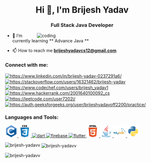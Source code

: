 <h1 align="center">Hi 👋, I'm Brijesh Yadav</h1>
<h3 align="center"> Full Stack Java Developer </h3>
<img align="right" alt="coding" width="400" src="https://cdn.videoplasty.com/animation/chill-coding-programming-lo-fi-animation-stock-animation-21874-1024x576.jpg">

- 🌱 I’m currently learning ** Advance Java **

- 📫 How to reach me **brijeshyadavcs12@gmail.com**

<h3 align="left">Connect with me:</h3>
<p align="left">
<a href="https://www.linkedin.com/in/brijesh-yadav-0237291a6/" target="blank"><img align="center" src="https://raw.githubusercontent.com/rahuldkjain/github-profile-readme-generator/master/src/images/icons/Social/linked-in-alt.svg" alt="https://www.linkedin.com/in/brijesh-yadav-0237291a6/" height="30" width="40" /></a>
<a href="https://stackoverflow.com/users/16321462/brijesh-yadav" target="blank"><img align="center" src="https://raw.githubusercontent.com/rahuldkjain/github-profile-readme-generator/master/src/images/icons/Social/stack-overflow.svg" alt="https://stackoverflow.com/users/16321462/brijesh-yadav" height="30" width="40" /></a>
<a href="https://www.codechef.com/users/brijesh_yadav1" target="blank"><img align="center" src="https://cdn.jsdelivr.net/npm/simple-icons@3.1.0/icons/codechef.svg" alt="https://www.codechef.com/users/brijesh_yadav1" height="30" width="40" /></a>
<a href="https://www.hackerrank.com/2001640100092_cs" target="blank"><img align="center" src="https://raw.githubusercontent.com/rahuldkjain/github-profile-readme-generator/master/src/images/icons/Social/hackerrank.svg" alt="https://www.hackerrank.com/2001640100092_cs" height="30" width="40" /></a>
<a href="https://www.leetcode.com/user7202i/" target="blank"><img align="center" src="https://raw.githubusercontent.com/rahuldkjain/github-profile-readme-generator/master/src/images/icons/Social/leet-code.svg" alt="https://leetcode.com/user7202i/" height="30" width="40" /></a>
<a href="https://auth.geeksforgeeks.org/user/brijeshyadavoff2200/practice/" target="blank"><img align="center" src="https://raw.githubusercontent.com/rahuldkjain/github-profile-readme-generator/master/src/images/icons/Social/geeks-for-geeks.svg" alt="https://auth.geeksforgeeks.org/user/brijeshyadavoff2200/practice/" height="30" width="40" /></a>
</p>

<h3 align="left">Languages and Tools:</h3>
<p align="left"> <a href="https://www.cprogramming.com/" target="_blank" rel="noreferrer"> <img src="https://raw.githubusercontent.com/devicons/devicon/master/icons/c/c-original.svg" alt="c" width="40" height="40"/> </a> <a href="https://www.w3schools.com/css/" target="_blank" rel="noreferrer"> <img src="https://raw.githubusercontent.com/devicons/devicon/master/icons/css3/css3-original-wordmark.svg" alt="css3" width="40" height="40"/> </a> <a href="https://dart.dev" target="_blank" rel="noreferrer"> <img src="https://www.vectorlogo.zone/logos/dartlang/dartlang-icon.svg" alt="dart" width="40" height="40"/> </a> <a href="https://firebase.google.com/" target="_blank" rel="noreferrer"> <img src="https://www.vectorlogo.zone/logos/firebase/firebase-icon.svg" alt="firebase" width="40" height="40"/> </a> <a href="https://flutter.dev" target="_blank" rel="noreferrer"> <img src="https://www.vectorlogo.zone/logos/flutterio/flutterio-icon.svg" alt="flutter" width="40" height="40"/> </a> <a href="https://www.w3.org/html/" target="_blank" rel="noreferrer"> <img src="https://raw.githubusercontent.com/devicons/devicon/master/icons/html5/html5-original-wordmark.svg" alt="html5" width="40" height="40"/> </a> <a href="https://www.java.com" target="_blank" rel="noreferrer"> <img src="https://raw.githubusercontent.com/devicons/devicon/master/icons/java/java-original.svg" alt="java" width="40" height="40"/> </a> <a href="https://www.mysql.com/" target="_blank" rel="noreferrer"> <img src="https://raw.githubusercontent.com/devicons/devicon/master/icons/mysql/mysql-original-wordmark.svg" alt="mysql" width="40" height="40"/> </a> <a href="https://www.python.org" target="_blank" rel="noreferrer"> <img src="https://raw.githubusercontent.com/devicons/devicon/master/icons/python/python-original.svg" alt="python" width="40" height="40"/> </a> </p>

<p><img align="left" src="https://github-readme-stats.vercel.app/api/top-langs?username=brijesh-yadavv&show_icons=true&locale=en&layout=compact" alt="brijesh-yadavv" /></p>

<p>&nbsp;<img align="center" src="https://github-readme-stats.vercel.app/api?username=brijesh-yadavv&show_icons=true&locale=en" alt="brijesh-yadavv" /></p>

<p><img align="center" src="https://github-readme-streak-stats.herokuapp.com/?user=brijesh-yadavv&" alt="brijesh-yadavv" /></p>
